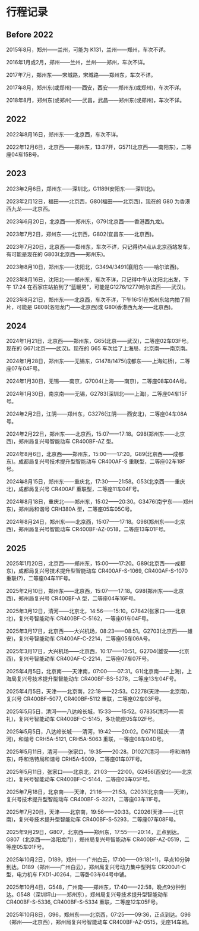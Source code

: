 # 行程记录

## Before 2022

2015年8月，郑州——兰州，可能为 K131，兰州——郑州，车次不详。

2016年1月或2月，郑州——兰州，兰州——郑州，车次不详。

2017年7月，郑州东——宋城路，宋城路——郑州东，车次不详。

2017年8月，郑州东(或郑州)——西安，西安——郑州东(或郑州)，车次不详。

2018年8月，郑州东(或郑州)——武昌，武昌——郑州东(或郑州)，车次不详。

## 2022

2022年8月16日，郑州东——北京西，车次不详。

2022年12月6日，北京西——郑州东，13:37开，G571(北京西——南阳东)，二等座04车15B号。

## 2023

2023年2月6日，郑州东——深圳北，G1189(安阳东——深圳北)。

2023年2月12日，福田——北京西，G80(福田——北京西)，现在的 G80 为香港西九龙——北京西。

2023年6月20日，北京西——郑州东，G79(北京西——香港西九龙)。

2023年7月2日，郑州东——北京西，G802(宜昌东——北京西)。

2023年7月20日，北京西——郑州东，车次不详，只记得约4点从北京西站发车，有可能是现在的 G803(北京西——郑州东)。

2023年8月10日，郑州东——沈阳北，G3494/3491(襄阳东——哈尔滨西)。

2023年8月16日，沈阳北——郑州东，车次不详，只记得中午从沈阳北出发，下午 17:24 在石家庄站拍到了“蓝暖男”，可能是G1276/1277(哈尔滨西——武汉)。

2023年8月21日，郑州东——北京西，车次不详，下午16:51在郑州东站内拍了照片，可能是 G808(洛阳龙门——北京西)或 G80(香港西九龙——北京西)。

## 2024

2024年1月21日，北京西——郑州东，G65(北京——武汉)，二等座02车03F号。现在的 G67(北京——武汉)。现在的 G65 车次给了上海局，北京南——南京南。

2024年1月28日，郑州东——无锡东，G1478/1475(成都东——上海虹桥)，二等座07车04F号。

2024年1月30日，无锡——南京，G7004(上海——南京)，二等座08车04A号。

2024年1月30日，南京南——无锡，G2783(深圳北——上海)，二等座04车15F号。

2024年2月2日，江阴——郑州东，G3276(江阴——西安北)，二等座04车08A号。

2024年2月22日，郑州东——北京西，15:07——17:18。G98(郑州东——北京西)，郑州局复兴号智能动车 CR400BF-AZ 型。

2024年8月6日，北京西——郑州东，15:00——17:20。G89(北京西——成都东)。成都局复兴号技术提升型智能动车 CR400AF-S 重联型，二等座02车18F号。

2024年8月15日，郑州东——重庆北，17:30——21:58。G53(北京西——重庆北)，成都局复兴号 CR400AF 重联型，二等座11车04F号。

2024年8月18日，重庆北——郑州东，15:02——20:30。G3476(南宁东——郑州东)，郑州局和谐号 CRH380A 型，二等座05车05C号。

2024年8月24日，郑州东——北京西，15:07——17:18。G98(郑州东——北京西)，郑州局复兴号智能动车 CR400BF-AZ-0518，二等座13车01F号。

## 2025

2025年1月20日，北京西——郑州东，15:00——17:20。G89(北京西——成都东)，成都局复兴号技术提升型智能动车 CR400AF-S-1069, CR400AF-S-1070 重联(?)，二等座04车11F号。

2025年2月10日，郑州东——北京西，15:07——17:18。G98(郑州东——北京西)，郑州局复兴号 CR400BF-A 型，二等座04车16F号。

2025年3月12日，清河——北京北，14:56——15:10。G7842(张家口——北京北)，复兴号智能动车 CR400BF-C-5162，一等座01车04F号。

2025年3月17日，北京西——大兴机场，08:23——08:51。G2703(北京西——雄安)，复兴号智能动车 CR400AF-C-2214，二等座05车06A号。

2025年3月17日，大兴机场——北京西，10:17——10:51。G2704(雄安——北京西)，复兴号智能动车 CR400AF-C-2214，二等座07车07F号。

2025年4月5日，北京南——天津南，07:00——07:31。G1(北京南——上海)，上海局复兴号技术提升型智能动车 CR400BF-BS-5278，二等座13车04F号。

2025年4月5日，天津——北京南，22:18——22:53。C2278(天津——北京南)，复兴号 CR400BF-5077, CR400BF-5112 重联，二等座02车03F号。

2025年5月5日，清河——八达岭长城，15:33——15:52。G7835(清河——崇礼)，复兴号智能动车 CR400BF-C-5145，多功能座05车02F号。

2025年5月5日，八达岭长城——清河，19:42——20:02。D6710(延庆——清河)，和谐号 CRH5A-5121, CRH5A-5063 重联，一等座08车04D号。

2025年5月11日，清河——张家口，19:35——20:28。D1027(清河——呼和浩特东)，呼和浩特局和谐号 CRH5A-5009，二等座01车07F号。

2025年5月11日，张家口——北京北，21:03——22:00。G2456(西安北——北京北)，复兴号智能动车 CR400BF-C-5144，二等座03车05F号。

2025年7月18日，北京南——天津，21:16——21:53。C2031(北京南——天津)，复兴号技术提升型智能动车 CR400BF-S-3221，二等座03车11F号。

2025年7月20日，天津——北京南，19:56——20:33。C2026(天津——北京南)，复兴号技术提升型智能动车 CR400BF-S-5293，二等座07车08F号。

2025年9月29日，G807，北京西——郑州东，17:55——20:14，正点到达。G807（北京西——洛阳龙门），郑州局复兴号智能动车 CR400BF-AZ-0519，二等座05车01F号。

2025年10月2日，D189，郑州——广州白云，17:00——09:18(+1)，早点10分钟到达。D189（郑州——广州白云），郑州局复兴号动力集中型列车 CR200J1-C 型，电力机车 FXD1-J0264，二等卧03车04号中铺。

2025年10月4日，G548，广州南——郑州东，17:40——22:58，晚点9分钟到达。G548（深圳坪山——郑州东），郑州局复兴号技术提升型智能动车 CR400BF-S-5336, CR400BF-S-5334 重联，二等座12车05F号。

2025年10月8日，G96，郑州东——北京西，07:25——09:36，正点到达。G96（郑州——北京西），郑州局复兴号智能动车 CR400BF-AZ-0515，无座14车厢。
